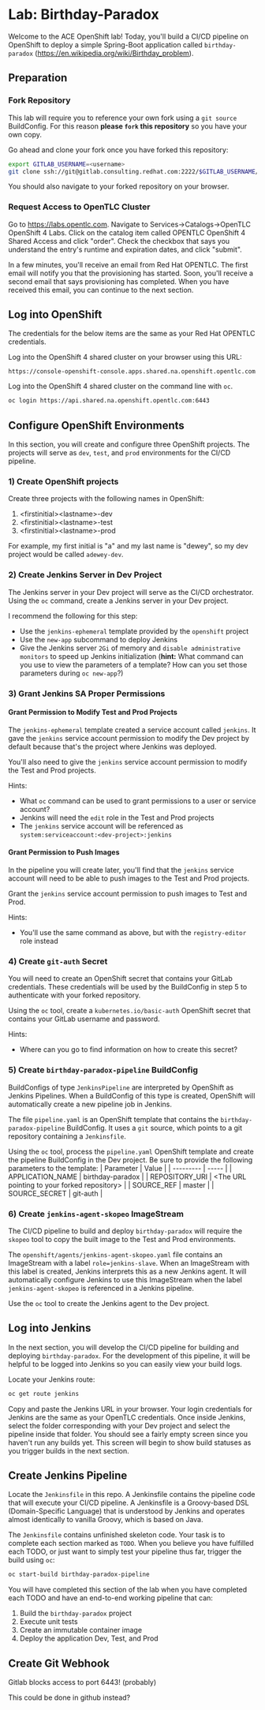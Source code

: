 # Lab: Birthday-Paradox
Welcome to the ACE OpenShift lab! Today, you'll build a CI/CD pipeline on OpenShift to deploy a simple Spring-Boot application called `birthday-paradox` (https://en.wikipedia.org/wiki/Birthday_problem).

## Preparation
### Fork Repository
This lab will require you to reference your own fork using a `git source` BuildConfig. For this reason **please `fork` this repository** so you have your own copy.

Go ahead and clone your fork once you have forked this repository:
```bash
export GITLAB_USERNAME=<username>
git clone ssh://git@gitlab.consulting.redhat.com:2222/$GITLAB_USERNAME/ACE-OpenShift-Lab.git
```

You should also navigate to your forked repository on your browser.

### Request Access to OpenTLC Cluster
Go to https://labs.opentlc.com. Navigate to Services->Catalogs->OpenTLC OpenShift 4 Labs. Click on the catalog item called OPENTLC OpenShift 4 Shared Access and click "order". Check the checkbox that says you understand the entry's runtime and expiration dates, and click "submit".

In a few minutes, you'll receive an email from Red Hat OPENTLC. The first email will notify you that the provisioning has started. Soon, you'll receive a second email that says provisioning has completed. When you have received this email, you can continue to the next section.

## Log into OpenShift
The credentials for the below items are the same as your Red Hat OPENTLC credentials.

Log into the OpenShift 4 shared cluster on your browser using this URL:
```
https://console-openshift-console.apps.shared.na.openshift.opentlc.com
```

Log into the OpenShift 4 shared cluster on the command line with `oc`.
```bash
oc login https://api.shared.na.openshift.opentlc.com:6443
```

## Configure OpenShift Environments
In this section, you will create and configure three OpenShift projects. The projects will serve as `dev`, `test`, and `prod` environments for the CI/CD pipeline.

### 1) Create OpenShift projects
Create three projects with the following names in OpenShift:
1. \<firstinitial>\<lastname>-dev
2. \<firstinitial>\<lastname>-test
3. \<firstinitial>\<lastname>-prod

For example, my first initial is "a" and my last name is "dewey", so my dev project would be called `adewey-dev`.

### 2) Create Jenkins Server in Dev Project
The Jenkins server in your Dev project will serve as the CI/CD orchestrator. Using the `oc` command, create a Jenkins server in your Dev project.

I recommend the following for this step:
- Use the `jenkins-ephemeral` template provided by the `openshift` project
- Use the `new-app` subcommand to deploy Jenkins
- Give the Jenkins server `2Gi` of memory and `disable administrative monitors` to speed up Jenkins initialization (**hint:** What command can you use to view the parameters of a template? How can you set those parameters during `oc new-app`?)

### 3) Grant Jenkins SA Proper Permissions
#### Grant Permission to Modify Test and Prod Projects
The `jenkins-ephemeral` template created a service account called `jenkins`. It gave the `jenkins` service account permission to modify the Dev project by default because that's the project where Jenkins was deployed.

You'll also need to give the `jenkins` service account permission to modify the Test and Prod projects.

Hints:
- What `oc` command can be used to grant permissions to a user or service account?
- Jenkins will need the `edit` role in the Test and Prod projects
- The `jenkins` service account will be referenced as `system:serviceaccount:<dev-project>:jenkins`

#### Grant Permission to Push Images
In the pipeline you will create later, you'll find that the `jenkins` service account will need to be able to push images to the Test and Prod projects.

Grant the `jenkins` service account permission to push images to Test and Prod.

Hints:
- You'll use the same command as above, but with the `registry-editor` role instead

### 4) Create `git-auth` Secret
You will need to create an OpenShift secret that contains your GitLab credentials. These credentials will be used by the BuildConfig in step 5 to authenticate with your forked repository.

Using the `oc` tool, create a `kubernetes.io/basic-auth` OpenShift secret that contains your GitLab username and password.

Hints:
- Where can you go to find information on how to create this secret?

### 5) Create `birthday-paradox-pipeline` BuildConfig
BuildConfigs of type `JenkinsPipeline` are interpreted by OpenShift as Jenkins Pipelines. When a BuildConfig of this type is created, OpenShift will automatically create a new pipeline job in Jenkins.

The file `pipeline.yaml` is an OpenShift template that contains the `birthday-paradox-pipeline` BuildConfig. It uses a `git` source, which points to a git repository containing a `Jenkinsfile`.

Using the `oc` tool, process the `pipeline.yaml` OpenShift template and create the pipeline BuildConfig in the Dev project. Be sure to provide the following parameters to the template:
| Parameter | Value |
| --------- | ----- |
| APPLICATION_NAME | birthday-paradox |
| REPOSITORY_URI | \<The URL pointing to your forked repository> |
| SOURCE_REF | master |
| SOURCE_SECRET | git-auth |

### 6) Create `jenkins-agent-skopeo` ImageStream
The CI/CD pipeline to build and deploy `birthday-paradox` will require the `skopeo` tool to copy the built image to the Test and Prod environments. 

The `openshift/agents/jenkins-agent-skopeo.yaml` file contains an ImageStream with a label `role=jenkins-slave`. When an ImageStream with this label is created, Jenkins interprets this as a new Jenkins agent. It will automatically configure Jenkins to use this ImageStream when the label `jenkins-agent-skopeo` is referenced in a Jenkins pipeline.

Use the `oc` tool to create the Jenkins agent to the Dev project.

## Log into Jenkins
In the next section, you will develop the CI/CD pipeline for building and deploying `birthday-paradox`. For the development of this pipeline, it will be helpful to be logged into Jenkins so you can easily view your build logs.

Locate your Jenkins route:
```bash
oc get route jenkins
```

Copy and paste the Jenkins URL in your browser. Your login credentials for Jenkins are the same as your OpenTLC credentials. Once inside Jenkins, select the folder corresponding with your Dev project and select the pipeline inside that folder. You should see a fairly empty screen since you haven't run any builds yet. This screen will begin to show build statuses as you trigger builds in the next section.

## Create Jenkins Pipeline
Locate the `Jenkinsfile` in this repo. A Jenkinsfile contains the pipeline code that will execute your CI/CD pipeline. A Jenkinsfile is a Groovy-based DSL (Domain-Specific Language) that is understood by Jenkins and operates almost identically to vanilla Groovy, which is based on Java.

The `Jenkinsfile` contains unfinished skeleton code. Your task is to complete each section marked as `TODO`. When you believe you have fulfilled each TODO, or just want to simply test your pipeline thus far, trigger the build using `oc`:
```bash
oc start-build birthday-paradox-pipeline
```

You will have completed this section of the lab when you have completed each TODO and have an end-to-end working pipeline that can:
1. Build the `birthday-paradox` project
2. Execute unit tests
3. Create an immutable container image
4. Deploy the application Dev, Test, and Prod

## Create Git Webhook
Gitlab blocks access to port 6443! (probably)

This could be done in github instead?

